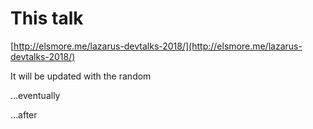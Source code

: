 #  This talk

[http://elsmore.me/lazarus-devtalks-2018/](http://elsmore.me/lazarus-devtalks-2018/)

<p class="fragment">It will be updated with the random</p>
<p class="fragment">…eventually</p>
<p class="fragment">…after <i class="fa fa-beer"></i></p>

